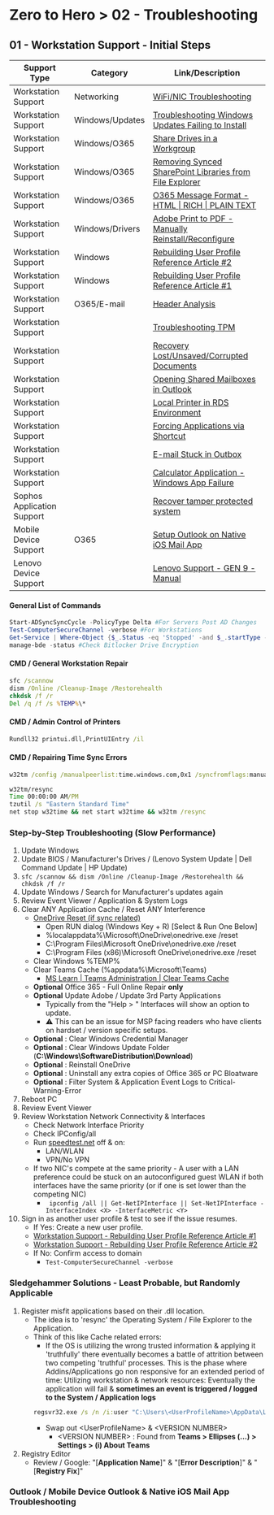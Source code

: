 # Zero to Hero > 02 - Troubleshooting
## 01 - Workstation Support - Initial Steps

|Support Type|Category|Link/Description|
|---|---|---|
| Workstation Support| Networking | [WiFi/NIC Troubleshooting](https://support.microsoft.com/en-us/windows/fix-wi-fi-connection-issues-in-windows-9424a1f7-6a3b-65a6-4d78-7f07eee84d2c) |
| Workstation Support | Windows/Updates | [Troubleshooting Windows Updates Failing to Install](https://answers.microsoft.com/en-us/windows/forum/all/windows-wont-finish-installing-updates/58a736f9-4a0b-4ac8-b6c8-b674aec3a83b) |
| Workstation Support | Windows/O365 | [Share Drives in a Workgroup](https://answers.microsoft.com/en-us/windows/forum/all/share-drives-in-workgroup/74df0b22-373f-4521-9055-eec76bb0f81b) |
| Workstation Support | Windows/O365 | [Removing Synced SharePoint Libraries from File Explorer](https://kb.uwstout.edu/page.php?id=92115) |
| Workstation Support | Windows/O365 | [O365 Message Format - HTML \| RICH \| PLAIN TEXT](https://support.microsoft.com/en-au/office/change-the-message-format-to-html-rich-text-format-or-plain-text-338a389d-11da-47fe-b693-cf41f792fefa) |
| Workstation Support | Windows/Drivers |[Adobe Print to PDF - Manually Reinstall/Reconfigure](https://helpx.adobe.com/acrobat/kb/add-pdf-printer-manually.html) |
| Workstation Support | Windows | [Rebuilding User Profile Reference Article #2](https://community.spiceworks.com/how_to/121165-re-create-user-profile-windows) |
| Workstation Support | Windows | [Rebuilding User Profile Reference Article #1](https://www.thealfaaz.com/how-to-recreate-a-corrupted-user-profile/) |
| Workstation Support | O365/E-mail | [Header Analysis](https://www.gaijin.at/en/infos/e-mail-header-fields) |
| Workstation Support | | [Troubleshooting TPM](https://docs.microsoft.com/en-us/windows/security/information-protection/tpm/initialize-and-configure-ownership-of-the-tpm) |
| Workstation Support | | [Recovery Lost/Unsaved/Corrupted Documents](https://docs.microsoft.com/en-US/office/troubleshoot/word/recover-lost-unsaved-corrupted-document) |
| Workstation Support | | [Opening Shared Mailboxes in Outlook](https://support.microsoft.com/en-us/office/open-and-use-a-shared-mailbox-in-outlook-d94a8e9e-21f1-4240-808b-de9c9c088afd) |
| Workstation Support | | [Local Printer in RDS Environment](https://www.beaming.co.uk/knowledge-base/techs-using-local-printers-and-drives-in-a-server-connection/) |
| Workstation Support | | [Forcing Applications via Shortcut](https://social.technet.microsoft.com/Forums/ie/en-US/8b3013ff-e60f-490b-bbce-ab5e04d60906/how-to-force-shortcut-to-use-ie-when-not-default?forum=ieitpropriorver) |
| Workstation Support | | [E-mail Stuck in Outbox](https://docs.microsoft.com/en-us/outlook/troubleshoot/synchronization/email-stays-in-outbox-until-manually-send-or-receive) |
| Workstation Support | | [Calculator Application - Windows App Failure](https://docs.microsoft.com/en-us/answers/questions/175770/calculator-does-not-open.html) |
| Sophos Application Support | | [Recover tamper protected system](https://support.sophos.com/support/s/article/KB-000036125?language=en_US#Recover_registry) |
| Mobile Device Support | O365 | [Setup Outlook on Native iOS Mail App](https://support.microsoft.com/en-us/office/set-up-an-outlook-account-on-the-ios-mail-app-7e5b180f-bc8f-45cc-8da1-5cefc1e633d1) |
| Lenovo Device Support | | [Lenovo Support - GEN 9 - Manual](https://download.lenovo.com/pccbbs/mobiles_pdf/x1_carbon_gen9_x1_yoga_gen6_ug_en.pdf) |

#### General List of Commands
```powershell
Start-ADSyncSyncCycle -PolicyType Delta #For Servers Post AD Changes
Test-ComputerSecureChannel -verbose #For Workstations
Get-Service | Where-Object {$_.Status -eq 'Stopped' -and $_.startType -eq 'Automatic'} | #Workstations & Servers
manage-bde -status #Check Bitlocker Drive Encryption
```
#### CMD / General Workstation Repair
```cmd
sfc /scannow
dism /Online /Cleanup-Image /Restorehealth
chkdsk /f /r
Del /q /f /s %TEMP%\*
```
#### CMD / Admin Control of Printers
```cmd
Rundll32 printui.dll,PrintUIEntry /il 
```
#### CMD / Repairing Time Sync Errors
```cmd
w32tm /config /manualpeerlist:time.windows.com,0x1 /syncfromflags:manual /reliable:yes /update

w32tm/resync
Time 00:00:00 AM/PM
tzutil /s "Eastern Standard Time"
net stop w32time && net start w32time && w32tm /resync
```

### Step-by-Step Troubleshooting (Slow Performance)
1. Update Windows
2. Update BIOS / Manufacturer's Drives / (Lenovo System Update | Dell Command Update | HP Update)
3. ```sfc /scannow && dism /Online /Cleanup-Image /Restorehealth && chkdsk /f /r```
4. Update Windows / Search for Manufacturer's updates again
5. Review Event Viewer / Application & System Logs
6. Clear ANY Application Cache / Reset ANY Interference
    - [OneDrive Reset (if sync related)](https://support.microsoft.com/en-us/office/reset-onedrive-34701e00-bf7b-42db-b960-84905399050c)
        - Open RUN dialog (Windows Key + R) [Select & Run One Below]
        - %localappdata%\Microsoft\OneDrive\onedrive.exe /reset
        - C:\Program Files\Microsoft OneDrive\onedrive.exe /reset
        - C:\Program Files (x86)\Microsoft OneDrive\onedrive.exe /reset
    - Clear Windows %TEMP%
    - Clear Teams Cache (%appdata%\Microsoft\Teams)
        - [MS Learn | Teams Administration | Clear Teams Cache](https://learn.microsoft.com/en-us/microsoftteams/troubleshoot/teams-administration/clear-teams-cache)
    - **Optional** Office 365 - Full Online Repair **only**
    - **Optional** Update Adobe / Update 3rd Party Applications
        - Typically from the "Help > " Interfaces will show an option to update.
        - :warning: This can be an issue for MSP facing readers who have clients on hardset / version specific setups. 
    - **Optional** : Clear Windows Credential Manager
    - **Optional** : Clear Windows Update Folder (**C:\Windows\SoftwareDistribution\Download**)
    - **Optional** : Reinstall OneDrive
    - **Optional** : Uninstall any extra copies of Office 365 or PC Bloatware
    - **Optional** : Filter System & Application Event Logs to Critical-Warning-Error
7. Reboot PC
8. Review Event Viewer
9. Review Workstation Network Connectivity & Interfaces
    - Check Network Interface Priority
    - Check IPConfig/all 
    - Run [speedtest.net](speedtest.net) off & on:
        - LAN/WLAN
        - VPN/No VPN
    - If two NIC's compete at the same priority - A user with a LAN preference could be stuck on an autoconfigured guest WLAN if both interfaces have the same priority (or if one is set lower than the competing NIC)
        - ``` ipconfig /all || Get-NetIPInterface || Set-NetIPInterface -InterfaceIndex <X> -InterfaceMetric <Y>```
10. Sign in as another user profile & test to see if the issue resumes.
    - If Yes: Create a new user profile. 
    - [Workstation Support - Rebuilding User Profile Reference Article #1](https://community.spiceworks.com/how_to/121165-re-create-user-profile-windows)
    - [Workstation Support - Rebuilding User Profile Reference Article #2](https://www.thealfaaz.com/how-to-recreate-a-corrupted-user-profile/)
    - If No: Confirm access to domain
        - ```Test-ComputerSecureChannel -verbose```

### Sledgehammer Solutions - Least Probable, but Randomly Applicable

1. Register misfit applications based on their .dll location. 
    - The idea is to 'resync' the Operating System / File Explorer to the Application. 
    - Think of this like Cache related errors:
        - If the OS is utilizing the wrong trusted information & applying it 'truthfully' there eventually becomes a battle of attrition between two competing 'truthful' processes. This is the phase where Addins/Applications go non responsive for an extended period of time: Utilizing workstation & network resources: Eventually the application will fail & **sometimes an event is triggered / logged to the System / Application logs**
        ```cmd
        regsvr32.exe /s /n /i:user "C:\Users\<UserProfileName>\AppData\Local\Microsoft\TeamsMeetingAddin\<VERSION NUMBER>\x64\Microsoft.Teams.AddinLoader.dll"
        ```
        - Swap out \<UserProfileName> & \<VERSION NUMBER>
            - \<VERSION NUMBER> : Found from **Teams > Ellipses (...) > Settings > (i) About Teams**
2. Registry Editor 
    - Review / Google: "[**Application Name**]" & "[**Error Description**]" & "[**Registry Fix**]"


### Outlook / Mobile Device Outlook & Native iOS Mail App Troubleshooting
